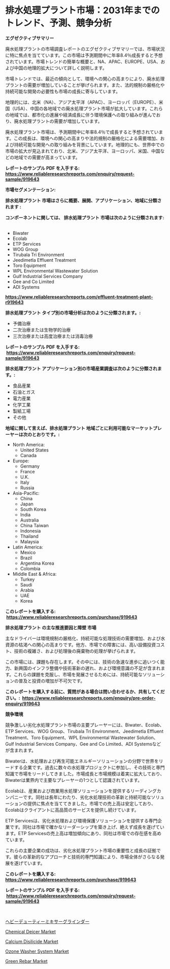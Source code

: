 <p><h1>排水処理プラント市場：2031年までのトレンド、予測、競争分析</h1></p><p><strong>エグゼクティブサマリー</strong></p>
<p><p>廃水処理プラントの市場調査レポートのエグゼクティブサマリーでは、市場状況に特に焦点を当てています。この市場は予測期間中に年率8.4％成長すると予想されています。市場トレンドの簡単な概要と、NA、APAC、EUROPE、USA、および中国の地理的拡大について詳しく説明します。</p><p>市場トレンドでは、最近の傾向として、環境への関心の高まりにより、廃水処理プラントの需要が増加していることが挙げられます。また、法的規制の厳格化や持続可能な開発の必要性も市場の成長に寄与しています。</p><p>地理的には、北米（NA）、アジア太平洋（APAC）、ヨーロッパ（EUROPE）、米国（USA）、中国の各地域での廃水処理プラント市場が拡大しています。これらの地域では、都市化の進展や経済成長に伴う環境保護への取り組みが進んでおり、廃水処理プラントの需要が増加しています。</p><p>廃水処理プラント市場は、予測期間中に年率8.4％で成長すると予想されています。この成長は、環境への関心の高まりや法的規制の厳格化による需要増加、および持続可能な開発への取り組みを背景にしています。地理的にも、世界中での市場の拡大が見込まれており、北米、アジア太平洋、ヨーロッパ、米国、中国などの地域での需要が高まっています。</p></p>
<p><strong>レポートのサンプル PDF を入手する: <a href="https://www.reliableresearchreports.com/enquiry/request-sample/919643">https://www.reliableresearchreports.com/enquiry/request-sample/919643</a></strong></p>
<p><strong>市場セグメンテーション:</strong></p>
<p><strong> 排水処理プラント 市場はさらに概要、展開、アプリケーション、地域に分類されます :</strong></p>
<p><strong>コンポーネントに関しては、 排水処理プラント 市場は次のように分類されます: &nbsp;</strong></p>
<p><ul><li>Biwater</li><li>Ecolab</li><li>ETP Services</li><li>WOG Group</li><li>Tirubala Tri Environment</li><li>Jeedimetla Effluent Treatment</li><li>Toro Equipment</li><li>WPL Environmental Wastewater Solution</li><li>Gulf Industrial Services Company</li><li>Gee and Co Limited</li><li>ADI Systems</li></ul></p>
<p><strong><a href="https://www.reliableresearchreports.com/effluent-treatment-plant-r919643">https://www.reliableresearchreports.com/effluent-treatment-plant-r919643</a></strong></p>
<p><strong> 排水処理プラント タイプ別の市場分析は次のように分類されます。:</strong></p>
<p><ul><li>予備治療</li><li>二次治療または生物学的治療</li><li>三次治療または高度治療または消毒治療</li></ul></p>
<p><strong>レポートのサンプル PDF を入手する: &nbsp;<a href="https://www.reliableresearchreports.com/enquiry/request-sample/919643">https://www.reliableresearchreports.com/enquiry/request-sample/919643</a></strong></p>
<p><strong> 排水処理プラント アプリケーション別の市場産業調査は次のように分類されます。:</strong></p>
<p><ul><li>食品産業</li><li>石油とガス</li><li>電力産業</li><li>化学工業</li><li>製紙工場</li><li>その他</li></ul></p>
<p><strong>地域に関して言えば、排水処理プラント 地域ごとに利用可能なマーケットプレーヤーは次のとおりです。:</strong></p>
<p><ul>
    <li>
        North America:
        <ul>
            <li>United States</li>
            <li>Canada</li>
        </ul>
    </li>
    <li>
        Europe:
        <ul>
            <li>Germany</li>
            <li>France</li>
            <li>U.K.</li>
            <li>Italy</li>
            <li>Russia</li>
        </ul>
    </li>
    <li>
        Asia-Pacific:
        <ul>
            <li>China</li>
            <li>Japan</li>
            <li>South Korea</li>
            <li>India</li>
            <li>Australia</li>
            <li>China Taiwan</li>
            <li>Indonesia</li>
            <li>Thailand</li>
            <li>Malaysia</li>
        </ul>
    </li>
    <li>
        Latin America:
        <ul>
            <li>Mexico</li>
            <li>Brazil</li>
            <li>Argentina Korea</li>
            <li>Colombia</li>
        </ul>
    </li>
    <li>
        Middle East & Africa:
        <ul>
            <li>Turkey</li>
            <li>Saudi</li>
            <li>Arabia</li>
            <li>UAE</li>
            <li>Korea</li>
        </ul>
    </li>
    </ul></p>
<p><strong>このレポートを購入する: &nbsp;<a href="https://www.reliableresearchreports.com/purchase/919643">https://www.reliableresearchreports.com/purchase/919643</a></strong></p>
<p><strong>排水処理プラント の主な推進要因と障壁 市場</strong></p>
<p><p>主なドライバーは環境規制の厳格化、持続可能な処理技術の需要増加、および水資源の枯渇への関心の高まりです。他方、市場での障害には、高い設備投資コスト、技術の複雑さ、および処理後の廃棄物の処理が挙げられます。</p><p>この市場には、課題も存在します。その中には、技術の急速な進歩に追いつく能力、新興国のインフラ整備や技術革新の遅れ、および環境意識の不足が含まれます。これらの課題を克服し、市場を発展させるためには、持続可能なソリューションの普及と投資の増加が不可欠です。</p></p>
<p><strong>このレポートを購入する前に、質問がある場合は問い合わせるか、共有してください。:&nbsp; <a href="https://www.reliableresearchreports.com/enquiry/pre-order-enquiry/919643">https://www.reliableresearchreports.com/enquiry/pre-order-enquiry/919643</a></strong></p>
<p><strong>競争環境</strong></p>
<p><p>競争激しい劣化水処理プラント市場の主要プレーヤーには、Biwater、Ecolab、ETP Services、WOG Group、Tirubala Tri Environment、Jeedimetla Effluent Treatment、Toro Equipment、WPL Environmental Wastewater Solution、Gulf Industrial Services Company、Gee and Co Limited、ADI Systemsなどが含まれます。</p><p>Biwaterは、水処理および再生可能エネルギーソリューションの分野で世界をリードする企業です。過去に数々の水処理プロジェクトに参加し、その技術と専門知識で市場をリードしてきました。市場成長と市場規模は着実に拡大しており、Biwaterは業界内で主要なプレーヤーの1つとして認識されています。</p><p>Ecolabは、産業および商業用水処理ソリューションを提供するリーディングカンパニーです。同社は長年にわたり、劣化水処理技術の革新と持続可能なソリューションの提供に焦点を当ててきました。市場での売上高は安定しており、Ecolabはクライアントに高品質のサービスを提供し続けています。</p><p>ETP Servicesは、劣化水処理および環境保護ソリューションを提供する専門企業です。同社は市場で確かなリーダーシップを築き上げ、絶えず成長を遂げています。ETP Servicesの売上高は増加傾向にあり、同社は市場での存在感を高めています。</p><p>これらの主要企業の成功は、劣化水処理プラント市場の重要性と成長の証拠です。彼らの革新的なアプローチと技術的専門知識により、市場全体がさらなる発展を遂げています。</p></p>
<p><strong>このレポートを購入する: &nbsp; <a href="https://www.reliableresearchreports.com/purchase/919643">https://www.reliableresearchreports.com/purchase/919643</a></strong></p>
<p><strong>レポートのサンプル PDF を入手する: &nbsp;<a href="https://www.reliableresearchreports.com/enquiry/request-sample/919643">https://www.reliableresearchreports.com/enquiry/request-sample/919643</a></strong><strong></strong></p>
<p>&nbsp;</p>
<p><p><a href="https://github.com/MosesSpinka1914/Market-Research-Report-List-1/blob/main/672416420365.md">ヘビーデューティーミキサーグラインダー</a></p><p><a href="https://noble-drawer-34c.notion.site/Chemical-Deicer-Market-Insights-Market-Players-and-Forecast-Till-2031-0a3e084ff38842c6af27dd075bee9587">Chemical Deicer Market</a></p><p><a href="https://issuu.com/reportprime-2/docs/calcium-disilicide-market-size-2030.pptx">Calcium Disilicide Market</a></p><p><a href="https://view.publitas.com/reportprime-1/ozone-washer-system-market-size-market-trends-and-growth-outlook-forecasted-for-period-from-2024-to-2031/">Ozone Washer System Market</a></p><p><a href="https://three-jumbo-f6d.notion.site/Green-Rebar-Market-Size-Share-Trends-Analysis-Report-By-Application-Regional-Outlook-Competitiv-3f3f32c211664d0c81615bd0c64bc941">Green Rebar Market</a></p></p>